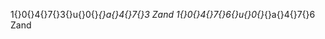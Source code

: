 1‌{}0‌{}4‌{}7‌{}3‌{}u‌{}0‌{}_‌{}a‌{}4‌{}7‌{}3 Zand
1‌{}0‌{}4‌{}7‌{}6‌{}u‌{}0‌{}_‌{}a‌{}4‌{}7‌{}6 Zand
